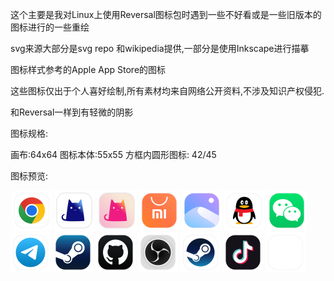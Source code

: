 这个主要是我对Linux上使用Reversal图标包时遇到一些不好看或是一些旧版本的图标进行的一些重绘

svg来源大部分是svg repo 和wikipedia提供,一部分是使用Inkscape进行描摹

图标样式参考的Apple App Store的图标

这些图标仅出于个人喜好绘制,所有素材均来自网络公开资料,不涉及知识产权侵犯.

和Reversal一样到有轻微的阴影

图标规格:

画布:64x64
图标本体:55x55
方框内圆形图标: 42/45

图标预览:
<div style="width: 100%;">
	<div style="display:inline; margin:2px;max-width: 64px;width: 64px;">
		<img src="icons/chrome.svg" style="max-width: 64px;width: 64px;" alt="Google Chrome">
		<img src="icons/clash_classic.svg" style="max-width: 64px;width: 64px;" alt="clash_classic">
		<img src="icons/clash_diy.svg" style="max-width: 64px;width: 64px;" alt="clash_diy">
		<img src="icons/discover.svg" style="max-width: 64px;width: 64px;" alt="App Store">
		<img src="icons/photos.svg" style="max-width: 64px;width: 64px;" alt="Photos">
		<img src="icons/qq.svg" style="max-width: 64px;width: 64px;" alt="QQ">
		<img src="icons/wechat.svg" style="max-width: 64px;width: 64px;" alt="Wechat">
		<img src="icons/telegram.svg" style="max-width: 64px;width: 64px;" alt="Telegram">
		<img src="icons/steam.svg" style="max-width: 64px;width: 64px;" alt="Steam">
		<img src="icons/github.svg" style="max-width: 64px;width: 64px;" alt="GitHub">
		<img src="icons/obs.svg" style="max-width: 64px;width: 64px;" alt="OBS Studio">
		<img src="icons/steam_round.svg" style="max-width: 64px;width: 64px;" alt="Steam">
		<img src="icons/musically.svg" style="max-width: 64px;width: 64px;" alt="Douyin">
		<img src="icons/blank.svg" style="max-width: 64px;width: 64px;" alt="Blank">
    </div>
</div>
